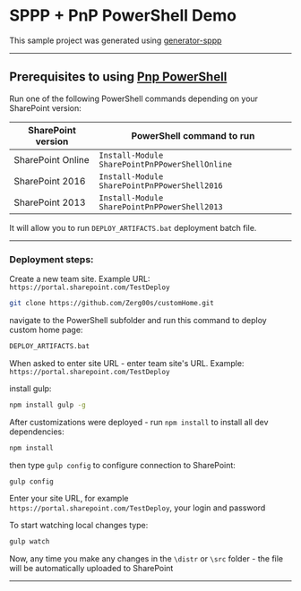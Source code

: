 # SPPP + PnP PowerShell Demo

This sample project was generated using [generator-sppp](https://github.com/koltyakov/generator-sppp)


---

## Prerequisites to using [Pnp PowerShell](https://github.com/SharePoint/PnP-PowerShell)
Run one of the following PowerShell commands depending on your SharePoint version:

| SharePoint version | PowerShell command to run |
| ------ | ------ |
| SharePoint Online | `Install-Module SharePointPnPPowerShellOnline` |
| SharePoint 2016 | `Install-Module SharePointPnPPowerShell2016` |
| SharePoint 2013 | `Install-Module SharePointPnPPowerShell2013` |

It will allow you to run `DEPLOY_ARTIFACTS.bat` deployment batch file.

---

### Deployment steps:
Create a new team site. Example URL: `https://portal.sharepoint.com/TestDeploy`

```sh
git clone https://github.com/Zerg00s/customHome.git
```
navigate to the PowerShell subfolder and run this command to deploy custom home page:
```sh
DEPLOY_ARTIFACTS.bat
```
When asked to enter site URL - enter team site's URL. Example: `https://portal.sharepoint.com/TestDeploy`

install gulp:
```sh
npm install gulp -g
```

After customizations were deployed - run `npm install` to install all dev dependencies:
```sh
npm install
```

then type `gulp config` to configure connection to SharePoint:
```sh
gulp config
```
Enter your site URL, for example `https://portal.sharepoint.com/TestDeploy`, your login and password

To start watching local changes type:

```sh
gulp watch
```

Now, any time you make any changes in the `\distr` or `\src` folder - the file will be automatically uploaded to SharePoint

---
